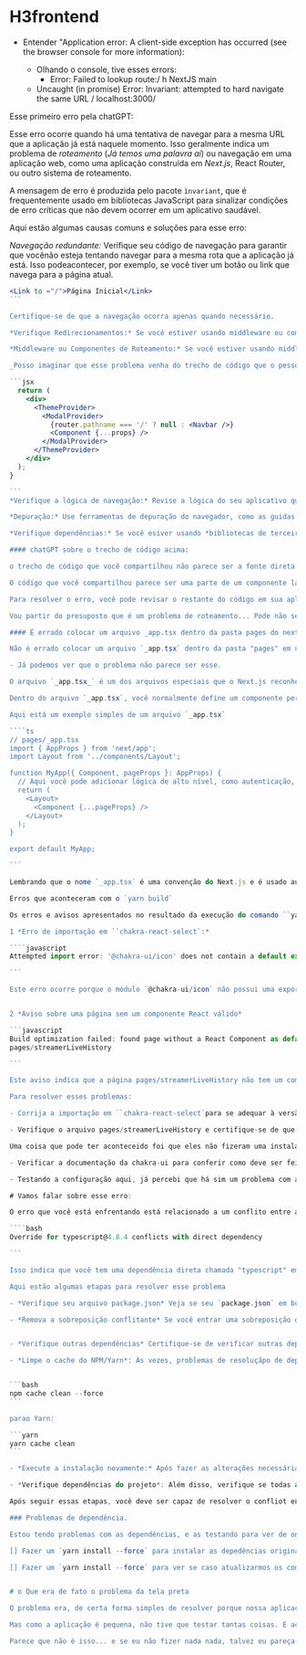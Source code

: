 # H3frontend 

- Entender "Application error: A client-side exception has occurred (see the browser console for more information):

    - Olhando o console, tive esses errors:
        - Error: Failed to lookup route:/ h 
        NextJS
        main
    - Uncaught (in promise) Error: Invariant: attempted to hard navigate the same URL / localhost:3000/ 

Esse primeiro erro pela chatGPT: 

Esse erro ocorre quando há uma tentativa de navegar para a mesma URL que a aplicação já está naquele momento. Isso geralmente indica um problema de *roteamento*
(_Já temos uma palavra aí_) ou navegação em uma aplicação web, como uma aplicação construída em _Next.js_, React Router, ou outro sistema de roteamento. 

A mensagem de erro é produzida pelo pacote `ìnvariant`, que é frequentemente usado em bibliotecas JavaScript para sinalizar condições de erro críticas que não devem ocorrer em um aplicativo saudável. 

Aqui estão algumas causas comuns e soluções para esse erro:

*Navegação redundante:* Verifique seu código de navegação para garantir que vocênão esteja tentando navegar para a mesma rota que a aplicação já está. Isso podeacontecer, por exemplo, se você tiver um botão ou link que navega para a página atual. 

````jsx
<Link to ="/">Página Inicial</Link>
```

Certifique-se de que a navegação ocorra apenas quando necessário.

*Verifique Redirecionamentos:* Se você estiver usando middleware ou componentesde roteamento personalizados, revise-os para garantir que eles não estejam causando navegação redundante. 

*Middleware ou Componentes de Roteamento:* Se você estiver usando middleware ou componentes de roteamento personalizados, reviso-os para garantir que a lógica do seu aplicativo que lida com a navegação. Pode haver uma lógica condicional que resulte um navegação para a mesma rota várias vezes...

_Posso imaginar que esse problema venha do trecho de código que o pessoal da equipe fez aqui: _

```jsx
  return (
    <div>
      <ThemeProvider>
        <ModalProvider>
          {router.pathname === '/' ? null : <Navbar />}
          <Component {...props} />
        </ModalProvider>
      </ThemeProvider>
    </div>
  );
}

``` 
*Verifique a lógica de navegação:* Revise a lógica do seu aplicativo que lida com a navegação. Pode haver uma lógica condicional que resulte em navegação para a mesma rota várias vezes.

*Depuração:* Use ferramentas de depuração do navegador, como as guidas "console" e "Network", para obter mais informações sobre o erro e o fluxo de navegação. Isso pode ajudar a identificar onde o problema está ocorrendo. 

*Verifique dependências:* Se você esiver usando *bibliotecas de terceiros*para roteamento ou navegação, verifique se elas estão atualizadas para as versões mais recentes e se há problemas conhecidos relacionados a esse erro. 

#### chatGPT sobre o trecho de código acima: 

o trecho de código que você compartilhou não parece ser a fonte direta do erro "Uncaught (in promisse) Error: invariant" attempted to hard navigate (...). No entanto, ele pode estar relacionado indiretamente ao problema, dependendo de como o roteamento é gerenciado na sua aplicação. 

O código que você compartilhou parece ser uma parte de um componente layout que envolve o componente da página principal (`Component`) e um component de Navbar. Neste trecho de código, o componete `Navbar` só é renderizado quando a rota não é a raiz ("/"). _O que implicitamente poderia indicar que existe uma página HOME que não possui a Navbar. 

Para resolver o erro, você pode revisar o restante do código em sua aplicação especialmente a lógica de roteamento e a maneira como as navegações são tratadas em outras partes do códgio. Certifique-se de que não haja tentativas redundantes de navegar para a mesma rota. 

Vou partir do presuposto que é um problema de roteamento... Pode não ser, mas preciso partir de algum lugar.

#### É errado colocar um arquivo _app.tsx dentro da pasta pages do next?

Não é errado colocar um arquivo `_app.tsx` dentro da pasta "pages" em uma aplicação Next.js. Na verdade é uma prática comum em Next.js e faz parte da configuração padrão do framework.

- Já podemos ver que o problema não parece ser esse.

O arquivo `_app.tsx_` é um dos arquivos especiais que o Next.js reconhece automaticamente. Ele é usado para envolver todos os componentes de página (aqueles dentro da pasta "pages") com um layout comum ou para adicionar lógica dealto nivel à sua aplicação, como configuração de temas, autenticação, entre outras coisas. 

Dentro do arquivo `_app.tsx`, você normalmente define um componente personalizado que serve com o "envoltório" para todas as páginas em seu aplicativo. Esse compoenente é renderizado em torno de todas as páginas, proporcionando um local central para configurar o layout, fornecer contextos, estilos globais e executar outras ações globais que você desejar. 

Aqui está um exemplo simples de um arquivo `_app.tsx`

````ts
// pages/_app.tsx
import { AppProps } from 'next/app';
import Layout from '../components/Layout';

function MyApp({ Component, pageProps }: AppProps) {
  // Aqui você pode adicionar lógica de alto nível, como autenticação, temas, etc.
  return (
    <Layout>
      <Component {...pageProps} />
    </Layout>
  );
}

export default MyApp;

``` 

Lembrando que o nome `_app.tsx` é uma convenção do Next.js e é usado automaticamente pelo framework para configurar o aplicativo. Você pode personalizar esse arquivo de acordo com as necessidade do seu projeto e usá-lo para adicionar funcionalidades globais à sua aplicação. 

Erros que aconteceram com o `yarn build`

Os erros e avisos apresentados no resultado da execução do comando ``yarn run next build` podem ser divididos em duas partes:

1 *Erro de importação em ``chakra-react-select`:*

````javascript
Attempted import error: '@chakra-ui/icon' does not contain a default export (imported as 'Icon').

```

Este erro ocorre porque o módulo `@chakra-ui/icon` não possui uma exportação padrão (defualt export) com o nome "Icon", e o código em ``chakra-react-select` está tentando importá-lo dessa maneira. Para corrigir isso, você precisa veririfcar a versão do ``@chakra-ui/icon` que está sendo usada e o código em ´`chakra-react-select` para garantir que a importação seja feita corretamente. Pode ser necessário para garantir que a importação seja feira corretamente. Pode sernecessário atualizar as dependências ou o código, depedendo do problema específico. 


2 *Aviso sobre uma página sem um componente React válido*

```javascript
Build optimization failed: found page without a React Component as default export in 
pages/streamerLiveHistory

```

Este aviso indica que a página pages/streamerLiveHistory não tem um componente React válido exportado como padrão. Para que o Next.js possa processar essa página corretamente, ela deve exportar um componente React válido como seu valor padrão. Verifique o conteúdo do arquivo pages/streamerLiveHistory e certifique-se de que ele exporte um componente React.

Para resolver esses problemas: 

- Corrija a importação em ``chakra-react-select`para se adequar à versão específica de `@chakra-ui/icon`

- Verifique o arquivo pages/streamerLiveHistory e certifique-se de que ele exporte um componente React válido como seu valor padrão.

Uma coisa que pode ter aconteceido foi que eles não fizeram uma instalação comum para a mistura de frameworks Chakra-ui + Next.js. 

- Verificar a documentação da chakra-ui para conferir como deve ser feita a instalção junto ao next. 

- Testando a configuração aqui, já percebi que há sim um problema com a chakra-ui e o next js, nesse repositório. 

# Vamos falar sobre esse erro:

O erro que você está enfrentando está relacionado a um conflito entre a depedência "typescript" e a sobreposição (override) definida em seu projeto 

````bash
Override for typescript@4.8.4 conflicts with direct dependency

```

Isso indica que você tem uma dependência direta chamada "typescript" em seu projeto que entra em confliot com uma sobreposição (override) definida em algum lugar, que define a versão do TypeScript como "4.8.4". Esse conflito entre a dependência direta ea sobreposição está causando um erro.

Aqui estão algumas etapas para resolver esse problema 

- *Verifique seu arquivo package.json* Veja se seu `package.json` em busca de sobreposiçãoes (overrides) que definam a cersão do TypeScript. Procure por uma seção chamada "overrides" ou algo semelhante. 

- *Remova a sobreposição conflitante* Se você entrar uma sobreposição que define a versão do TS como "4.8.4" remova-a ou atualize-a para uma versão compatível com sua dependência direta do TypeScript. A versão mais recente do TypeScript no momento (2021) é superior a 4.8.4, então você pode considerar atualizar para a versão mais recente se possível.


- *Verifique outras dependências* Certifique-se de verificar outras depêndencias em seu projeto que podem estar causando conflitos com o TS. Às vezes, conflitos de versão podem ocorrer quando diferentes pacotes dependem de versões específicas do TS. 

- *Limpe o cache do NPM/Yarn*: Às vezes, problemas de resoluçãpo de dependência podem ser resolvidos limpando o cache do NPM ou do Yarn. Você pode fazer isso executando o seguinte comando: 


```bash
npm cache clean --force
```

parao Yarn: 

```yarn
yarn cache clean
```

- *Execute a instalação novamente:* Após fazer as alterações necessárias em seu `package-json` para resolver o conflito, execute `npm install` ou ``yarn install` novamente para garantir que as dependências sejam instaladas corretamente, 

- *Verifique dependências do projeto*: Além disso, verifique se todas as dependências de seu projeto são compatíveis entre si em termos de versões. Pode ser útil verificar se outras dependências podem estar causando problemas de conflito.

Após seguir essas etapas, você deve ser capaz de resolver o confliot entre a dependência direta do TS e a sobreposição no seu projeto. Certifique-se de que todas as dependências estejam atualizadas para versões compatíveis e que o arquivo ``package.json` esteja configurado corretamente. 

### Problemas de dependência. 

Estou tendo problemas com as dependências, e as testando para ver de onde vem o problema de renderização. Estou re-escrevendo as dependências necessárias para instalar a chakra-ui que é adaptada para a next-ui... Vamos ver o que acontece. 

[] Fazer um `yarn install --force` para instalar as depedências originais escritas no `package.json` que veio da equipe h3.

[] Fazer um `yarn install --force` para ver se caso atualizarmos os componentes, e colocar a dependência `chakra-ui/next.js` funciona.  


# o Que era de fato o problema da tela preta

O problema era, de certa forma simples de resolver porque nossa aplicação estava pequena ainda. Aquilo é um erro um pouco complexo para se resolver no Next.JS... Porque, é um erro sem logs, e sem uma causa aparente muito óbvia ( isso é o que foi dito no stackOverflow). Por tanto, caso a aplição fosse grande. Teríamos problemas, pois precisaríamos testar todos os componentes que estão lá. 

Mas como a aplicação é pequena, não tive que testar tantas coisas. E acabei descobrindo que o erro era no componente `Body.tsx`. Algo nele não está correto. E o que eu preciso fazer, é investigar se isso tem a ver de alguma forma com as bibliotecas front-end da h3aven. 

Parece que não é isso... e se eu não fizer nada nada, talvez eu pareça um pouco descomprometivo. 


